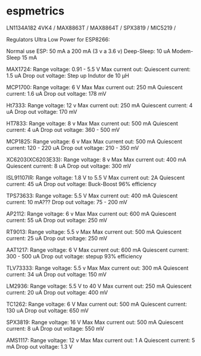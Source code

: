# espmetrics
LN1134A182 4VK4 / MAX8863T / MAX8864T / SPX3819 / MIC5219 /

Regulators Ultra Low Power for ESP8266:

Normal use ESP: 50 mA a 200 mA (3 v a 3.6 v)
Deep-Sleep: 10 uA
Modem-Sleep 15 mA


MAX1724:
Range voltage: 0.91 - 5.5 V
Max current out:
Quiescent current: 1.5 uA
Drop out voltage: Step up
Indutor de 10 μH

MCP1700:
Range voltage: 6 V Max
Max current out: 250 mA
Quiescent current: 1.6 uA
Drop out voltage: 178 mV

Ht7333:
Range voltage: 12 v
Max current out: 250 mA
Quiescent current: 4 uA
Drop out voltage: 170 mV

HT7833:
Range voltage: 8 v Max
Max current out: 500 mA
Quiescent current: 4 uA
Drop out voltage: 360 - 500 mV

MCP1825:
Range voltage: 6 v Max
Max current out: 500 mA
Quiescent current: 120 - 220 uA
Drop out voltage: 210 - 350 mV

XC6203(XC6203E33):
Range voltage: 8 v Max
Max current out: 400 mA
Quiescent current: 8 uA
Drop out voltage: 300 mV

ISL91107IR:
Range voltage: 1.8 V to 5.5 V
Max current out: 2A
Quiescent current: 45 uA
Drop out voltage: Buck-Boost 96% efficiency

TPS73633:
Range voltage: 5.5 V
Max current out: 400 mA
Quiescent current: 10 mA???
Drop out voltage: 75 - 200 mV

AP2112:
Range voltage: 6 v Max
Max current out: 600 mA
Quiescent current: 55 uA
Drop out voltage: 250 mV

RT9013:
Range voltage: 5.5 v Max
Max current out: 500 mA
Quiescent current: 25 uA
Drop out voltage: 250 mV

AAT1217:
Range voltage: 6 V
Max current out: 600 mA
Quiescent current: 300 - 500 uA
Drop out voltage: stepup 93% efficiency

TLV73333:
Range voltage: 5.5 v Max
Max current out: 300 mA
Quiescent current: 34 uA
Drop out voltage: 150 mV

LM2936:
Range voltage: 5.5 V to 40 V
Max current out: 250 mA
Quiescent current: 20 uA
Drop out voltage: 400 mV

TC1262:
Range voltage: 6 V
Max current out: 500 mA
Quiescent current: 130 uA
Drop out voltage: 650 mV

SPX3819:
Range voltage: 16 V Max
Max current out: 500 mA
Quiescent current: 8 uA
Drop out voltage: 550 mV

AMS1117:
Range voltage: 12 v Max
Max current out: 1 A
Quiescent current: 5 mA
Drop out voltage: 1.3 V
